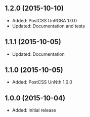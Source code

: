 ## 1.2.0 (2015-10-10)

- Added: PostCSS UnRGBA 1.0.0
- Updated: Documentation and tests

## 1.1.1 (2015-10-05)

- Updated: Documentation

## 1.1.0 (2015-10-05)

- Added: PostCSS UnNth 1.0.0

## 1.0.0 (2015-10-04)

- Added: Initial release
